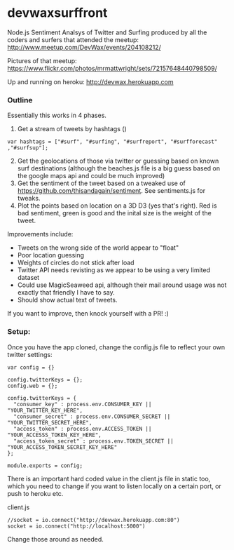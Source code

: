 devwaxsurffront
===============

Node.js Sentiment Analsys of Twitter and Surfing produced by all the coders and surfers that attended the meetup:
http://www.meetup.com/DevWax/events/204108212/

Pictures of that meetup: 
https://www.flickr.com/photos/mrmattwright/sets/72157648440798509/

Up and running on heroku: http://devwax.herokuapp.com 

<h3>Outline</h3>
Essentially this works in 4 phases.

1) Get a stream of tweets by hashtags ()
```
var hashtags = ["#surf", "#surfing", "#surfreport", "#surfforecast" ,"#surfsup"];
```
2) Get the geolocations of those via twitter or guessing based on known surf destinations (although the beaches.js file is a big guess based on the google maps api and could be much improved)
3) Get the sentiment of the tweet based on a tweaked use of https://github.com/thisandagain/sentiment. See sentiments.js for tweaks.
4) Plot the points based on location on a 3D D3 (yes that's right). Red is bad sentiment, green is good and the inital size is the weight of the tweet. 

Improvements include:
- Tweets on the wrong side of the world appear to "float"
- Poor location guessing
- Weights of circles do not stick after load
- Twitter API needs revisting as we appear to be using a very limited dataset
- Could use MagicSeaweed api, although their mail around usage was not exactly that friendly I have to say. 
- Should show actual text of tweets. 

If you want to improve, then knock yourself with a PR! :)

<h3>Setup:</h3>

Once you have the app cloned, change the config.js file to reflect your own twitter settings:

```
var config = {}

config.twitterKeys = {};
config.web = {};

config.twitterKeys = {
  "consumer_key" : process.env.CONSUMER_KEY || "YOUR_TWITTER_KEY_HERE",
  "consumer_secret" : process.env.CONSUMER_SECRET || "YOUR_TWITTER_SECRET_HERE",
  "access_token" : process.env.ACCESS_TOKEN || "YOUR_ACCESSS_TOKEN_KEY_HERE",
  "access_token_secret" : process.env.TOKEN_SECRET || "YOUR_ACCESS_TOKEN_SECRET_KEY_HERE"
};

module.exports = config;
```

There is an important hard coded value in the client.js file in static too, which you need to change if you want to listen locally on a certain port, or push to heroku etc.

client.js
```
//socket = io.connect("http://devwax.herokuapp.com:80")
socket = io.connect("http://localhost:5000")
```

Change those around as needed. 





